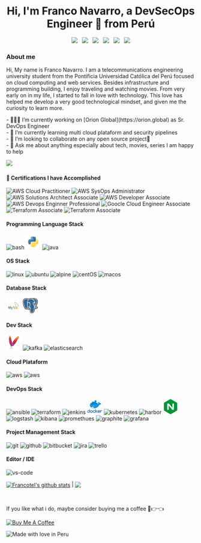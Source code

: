 <!-- Your title -->
<h1 align="center"> Hi, I'm Franco Navarro, a DevSecOps Engineer 🚀 from Perú</h1>

<p align="center">
<a href="https://www.linkedin.com/in/franconavarro/"><img src="https://img.shields.io/badge/linkedin-%230077B5.svg?&style=for-the-badge&logo=linkedin&logoColor=white"/></a>&nbsp;&nbsp;
<a href="https://github.com/francotel"><img src="https://img.shields.io/badge/github-%23000000.svg?&style=for-the-badge&logo=github&logoColor=white"/></a>&nbsp;&nbsp;
<a href="mailto:franco.navarrotel@gmail.com"><img src="https://img.shields.io/badge/gmail-%23d44638.svg?&style=for-the-badge&logo=gmail&logoColor=white"/></a>&nbsp;&nbsp;
<a href="https://instagram.com/smrtdvlpr"><img src="https://img.shields.io/badge/twitter-%231DA1F2.svg?&style=for-the-badge&logo=twitter&logoColor=white"/></a>&nbsp;&nbsp;
<a href="https://dev.to/francotel"><img src="https://img.shields.io/badge/dev.to-%230A0A0A.svg?&style=for-the-badge&logo=dev-dot-to&logoColor=white"/></a>&nbsp;&nbsp;
<a href="https://www.buymeacoffee.com/francotel"><img src="https://img.shields.io/badge/buy%20me%20a%20coffee-%23FFDD00.svg?&style=for-the-badge&logo=buy-me-a-coffee&logoColor=black"/></a>
</p>

### About me
<p align="left">Hi, My name is Franco Navarro. I am a telecommunications engineering university student from the Pontificia Universidad Católica del Perú focused on cloud computing and web services. Besides infrastructure and programming building, I enjoy traveling and watching movies.
From very early on in my life, I started to fall in love with technology. This love has helped me develop a very good technological mindset, and given me the curiosity to learn more.</p>

<p align="left">
- 👨🏽‍💻 I’m currently working on [Orion Global](https://orion.global) as Sr. DevOps Engineer<br>
- 🌱 I’m currently learning multi cloud plataform and security pipelines<br>
- 🔭 I’m looking to collaborate on any open source project🤝<br>
- 💬 Ask me about anything especially about tech, movies, series I am happy to help<br>
</p>

<!-- ##### 👨‍💻 Some of the projects I have worked recently

- 📦 Terraform Templates for setting up Infrastructure over AWS - [Github](https://github.com/Yatharth0045/terraform-quickstart)

- 📦 Deployment of a static webpage using AWS s3 and CloudFront - [Github](https://github.com/Yatharth0045/s3-cloudFront)

- 📦 Setting up a jenkins pipeline for CI/CD of static website hosted on s3 - [Github](https://github.com/Yatharth0045/static)

- 📦 CI of a python application using circleCI - [Github](https://github.com/Yatharth0045/docker-python-app)

- 📦 Containerizing a ML MicroService and running it over Kubernetes - [Github](https://github.com/Yatharth0045/operationalize-ml-microservice-api)

- 📦 A Capstone Project for setting up end to end devops pipeline prepared during accomplishing Udacity Cloud DevOps Nanodegree - [Github](https://github.com/Yatharth0045/capstone-udacity) -->


<!-- Your github readme stats
You can use this api: https://github.com/anuraghazra/github-readme-stats
-->
  
  <!-- Your languages and tools. Be careful with the alignment. 
  You can use this sites to get logos: https://www.vectorlogo.zone or https://simpleicons.org/
  -->



![](https://komarev.com/ghpvc/?username=francotel&style=for-the-badge&color=blue)


#### 🧾 Certifications I have Accomplished
<p align="left">
<img src="https://d1.awsstatic.com/training-and-certification/certification-badges/AWS-Certified-Cloud-Practitioner_badge.634f8a21af2e0e956ed8905a72366146ba22b74c.png" alt="AWS Cloud Practitioner" width="150" height="150"/>
<img src="https://d1.awsstatic.com/training-and-certification/certification-badges/AWS-Certified-SysOps-Administrator-Associate_badge.c3586b02748654fb588633314dd66a1d6841893b.png" alt="AWS SysOps Administrator" width="150" height="150"/>
<img src="https://d1.awsstatic.com/training-and-certification/certification-badges/AWS-Certified-Solutions-Architect-Associate_badge.3419559c682629072f1eb968d59dea0741772c0f.png" alt="AWS Solutions Architect Associate" width="150" height="150"/>
<img src="https://d1.awsstatic.com/training-and-certification/certification-badges/AWS-Certified-Developer-Associate_badge.5c083fa855fe82c1cf2d0c8b883c265ec72a17c0.png" alt="AWS Developer Associate" width="150" height="150"/>
<img src="https://d1.awsstatic.com/training-and-certification/certification-badges/AWS-Certified-DevOps-Engineer-Professional_badge.7492bf660b5351e51f3f8015e4818924294a7e8c.png" alt="AWS Devops Enginner Professional" width="150" height="150"/>
<img src="https://images.credly.com/size/340x340/images/08096465-cbfc-4c3e-93e5-93c5aa61f23e/image.png" alt="Goocle Cloud Engineer Associate" width="145" height="145"/>
<img src="https://images.credly.com/images/85b9cfc4-257a-4742-878c-4f7ab4a2631b/twitter_thumb_201604_image.png" alt="Terraform Associate" width="145" height="145"/>
<img src="projects/francotel/images/oci-foundations.png" alt="Terraform Associate" width="145" height="145"/>

</p>

<!-- - 🎖 Cloud DevOps NanoDegree - [Udacity](https://graduation.udacity.com/confirm/CJFQKGVM)

- 🎖 Various Certification of Docker and Kubernetes - Pluralsight

- 🎖 AWS Concepts - LinuxAcademy

- 🎖 Packaging Applications using Helm - Pluralsight and many more...

- 🎖🎖🎖 Complete list of my certifications [here](https://stackoverflow.com/users/story/8779883) -->

#### Programming Language Stack
<p align="left">
<img src="https://www.vectorlogo.zone/logos/gnu_bash/gnu_bash-icon.svg" alt="bash" title="bash" title="bash" width="40" height="40"/>
<img src="https://raw.githubusercontent.com/github/explore/80688e429a7d4ef2fca1e82350fe8e3517d3494d/topics/python/python.png" alt="python" title="python" width="40" height="40"/>
<!-- <img src="https://raw.githubusercontent.com/github/explore/b15b6cf1726418913aafbf337a749dded180279d/topics/groovy/groovy.png" alt="groovy" title="groovy" width="40" height="40"/> -->
<img src="https://www.vectorlogo.zone/logos/java/java-icon.svg" alt="java" title="java8" width="40" height="40"/>
<!-- <img src="https://raw.githubusercontent.com/github/explore/80688e429a7d4ef2fca1e82350fe8e3517d3494d/topics/go/go.png" alt="go" title="go" width="40" height="40"/> -->
</p>

#### OS Stack
<p align="left">
<img src="https://brandlogos.net/wp-content/uploads/2020/03/Linux-logo.png" alt="linux" title="linux" width="40" height="40"/>  
<img src="https://www.vectorlogo.zone/logos/ubuntu/ubuntu-icon.svg" alt="ubuntu" title="ubuntu" width="40" height="40"/>
<img src="https://www.vectorlogo.zone/logos/alpinelinux/alpinelinux-icon.svg" alt="alpine" title="alpine" width="40" height="40"/>
<img src="https://www.vectorlogo.zone/logos/centos/centos-icon.svg" alt="centOS" title="centOS" width="40" height="40"/>
<img src="https://www.vectorlogo.zone/logos/apple/apple-icon.svg" alt="macos" title="macos" width="40" height="40"/>
</p>

#### Database Stack
<p align="left">
<img src="https://raw.githubusercontent.com/github/explore/80688e429a7d4ef2fca1e82350fe8e3517d3494d/topics/mysql/mysql.png" alt="mysql" title="mysql" width="40" height="40"/>
<img src="https://raw.githubusercontent.com/github/explore/80688e429a7d4ef2fca1e82350fe8e3517d3494d/topics/postgresql/postgresql.png" alt="postgresql" title="postgresql" width="40" height="40"/>

#### Dev Stack
<p align="left">
<img src="https://raw.githubusercontent.com/vscode-icons/vscode-icons/72101ee333eca9219ac9a7c14d4834eef8e4c64b/icons/file_type_maven.svg" alt="maven" title="maven" width="40" height="40"/>
<img src="https://www.vectorlogo.zone/logos/apache_kafka/apache_kafka-icon.svg" alt="kafka" title="kafka" width="40" height="40"/>
<img src="https://www.vectorlogo.zone/logos/elastic/elastic-icon.svg" alt="elasticsearch" title="elasticsearch" width="40" height="40"/>
</p>

#### Cloud Plataform
<p align="left">
<img src="https://download.logo.wine/logo/Amazon_Web_Services/Amazon_Web_Services-Logo.wine.png" alt="aws" title="aws" width="60" height="40"/>
<img src="https://www.vectorlogo.zone/logos/microsoft_azure/microsoft_azure-icon.svg" alt="aws" title="aws" width="40" height="40"/>
</p>

#### DevOps Stack 
<p align="left">
<img src="https://www.vectorlogo.zone/logos/ansible/ansible-icon.svg" alt="ansible" title="ansible" width="40" height="40"/>
<img src="https://www.vectorlogo.zone/logos/terraformio/terraformio-icon.svg" alt="terraform" title="terraform" width="40" height="40"/> <img src="https://www.vectorlogo.zone/logos/jenkins/jenkins-icon.svg" alt="jenkins" title="jenkins" width="40" height="40"/>
<img src="https://raw.githubusercontent.com/github/explore/80688e429a7d4ef2fca1e82350fe8e3517d3494d/topics/docker/docker.png" alt="docker" title="docker" width="40" height="40"/>
<img src="https://www.vectorlogo.zone/logos/kubernetes/kubernetes-icon.svg" alt="kubernetes" title="kubernetes" width="40" height="40"/>  <img src="https://www.vectorlogo.zone/logos/helmsh/helmsh-icon.svg" alt="harbor" title="harbor" width="40" height="40"/>
<img src="https://raw.githubusercontent.com/github/explore/85cceaeeaf993ca35664dc37ea24f9237fbbfc14/topics/nginx/nginx.png" alt="nginx" title="nginx" width="40" height="40"/>
<img src="https://www.vectorlogo.zone/logos/elasticco_logstash/elasticco_logstash-icon.svg" alt="logstash" title="logstash" width="40" height="40"/>
<img src="https://www.vectorlogo.zone/logos/elasticco_kibana/elasticco_kibana-icon.svg" alt="kibana" title="kibana" width="40" height="40"/> <img src="https://www.vectorlogo.zone/logos/prometheusio/prometheusio-icon.svg" alt="promethues" title="promethues" width="40" height="40"/> <img src="https://www.vectorlogo.zone/logos/graphiteapp/graphiteapp-icon.svg" alt="graphite" title="graphite" width="40" height="40"/>
<img src="https://www.vectorlogo.zone/logos/grafana/grafana-icon.svg" alt="grafana" title="grafana" width="40" height="40"/>
</p>

#### Project Management Stack
<p align="left"><img src="https://www.vectorlogo.zone/logos/git-scm/git-scm-icon.svg" alt="git" title="git" width="40" height="40"/>  <img src="https://www.vectorlogo.zone/logos/github/github-icon.svg" alt="github" title="github" width="40" height="40"/> <img src="https://www.vectorlogo.zone/logos/bitbucket/bitbucket-icon.svg" alt="bitbucket" title="bitbucket" width="40" height="40"/>  <img src="https://www.vectorlogo.zone/logos/atlassian_jira/atlassian_jira-icon.svg" alt="jira" title="jira" width="40" height="40"/> <img src="https://www.vectorlogo.zone/logos/trello/trello-icon.svg" alt="trello" title="trello" width="40" height="40"/></p>

#### Editor / IDE
<p align="left">
<img src="https://www.vectorlogo.zone/logos/visualstudio_code/visualstudio_code-icon.svg" alt="vs-code" title="vs-code" width="40" height="40"/>
</p>

<a href="https://github.com/francotel/github-readme-stats"><img align="center" src="https://github-readme-stats.vercel.app/api?username=francotel&show_icons=true&hide_border=true&include_all_commits=true&theme=faded_blue&hide_border=true" alt="Francotel's github stats" /></a> | <a href="https://github.com/francotel/github-readme-stats"><img align="center" src="https://github-readme-stats.vercel.app/api/top-langs/?username=francotel&layout=compact&theme=faded_blue&hide_border=true" /></a>

<br />

If you like what i do, maybe consider buying me a coffee 🥺👉👈

<a href="https://www.buymeacoffee.com/francotel" target="_blank"><img src="https://cdn.buymeacoffee.com/buttons/v2/default-red.png" alt="Buy Me A Coffee" width="150" ></a>

![Made with love in Peru](https://madewithlove.now.sh/pe?template=for-the-badge)